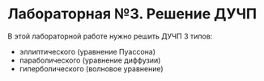 # Лабораторная №3. Решение ДУЧП

В этой лабораторной работе нужно решить ДУЧП 3 типов:

* эллиптического (уравнение Пуассона)
* параболического (уравнение диффузии)
* гиперболического (волновое уравнение)

